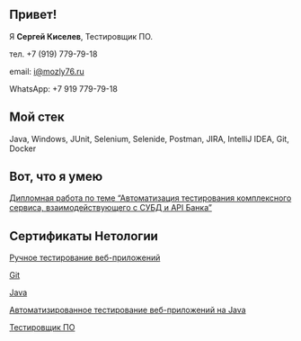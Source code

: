 ## Привет!

Я **Сергей Киселев**, Тестировщик ПО.

тел. +7 (919) 779-79-18

email: i@mozly76.ru

WhatsApp: +7 919 779-79-18

## Мой стек

Java, Windows, JUnit, Selenium, Selenide, Postman, JIRA, IntelliJ IDEA, Git, Docker

## Вот, что я умею

[Дипломная работа по теме “Автоматизация тестирования комплексного сервиса, взаимодействующего с СУБД и API Банка”](https://github.com/Mozly76/QA-Diploma)

## Сертификаты Нетологии

[Ручное тестирование веб-приложений](https://github.com/Mozly76/Mozly76/blob/main/certificate%20(1).pdf) 

[Git](https://github.com/Mozly76/Mozly76/blob/main/certificate%20(2).pdf) 

[Java](https://github.com/Mozly76/Mozly76/blob/main/certificate%20(4).pdf) 

[Автоматизированное тестирование веб-приложений на Java](https://github.com/Mozly76/Mozly76/blob/main/certificate%20(5).pdf)

[Тестировщик ПО](https://github.com/Mozly76/Mozly76/blob/main/certificate%20(6).pdf)